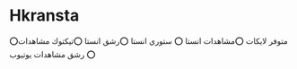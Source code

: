 # Hkransta
⭕متوفر لايكات  ⭕مشاهدات انستا ⭕ ستوري انستا ⭕رشق انستا  ⭕تيكتوك مشاهدات  ⭕ رشق مشاهدات يوتيوب
